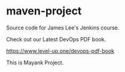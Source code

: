 # maven-project
Source code for James Lee's Jenkins course.

Check out our Latest DevOps PDF book.

https://www.level-up.one/devops-pdf-book

This is Mayank Project.
